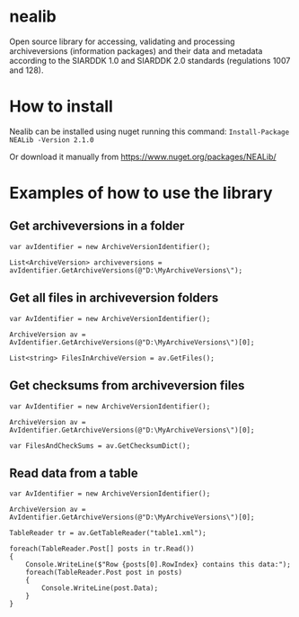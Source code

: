 # nealib
Open source library for accessing, validating and processing archiveversions (information packages) and their data and metadata according to the SIARDDK 1.0 and SIARDDK 2.0 standards (regulations 1007 and 128).
# How to install
Nealib can be installed using nuget running this command: ``Install-Package NEALib -Version 2.1.0``

Or download it manually from https://www.nuget.org/packages/NEALib/
# Examples of how to use the library
## Get archiveversions in a folder
```
var avIdentifier = new ArchiveVersionIdentifier();

List<ArchiveVersion> archiveversions = avIdentifier.GetArchiveVersions(@"D:\MyArchiveVersions\");
```
## Get all files in archiveversion folders
```
var AvIdentifier = new ArchiveVersionIdentifier();

ArchiveVersion av = AvIdentifier.GetArchiveVersions(@"D:\MyArchiveVersions\")[0];

List<string> FilesInArchiveVersion = av.GetFiles();
```
    
## Get checksums from archiveversion files
```
var AvIdentifier = new ArchiveVersionIdentifier();

ArchiveVersion av = AvIdentifier.GetArchiveVersions(@"D:\MyArchiveVersions\")[0];

var FilesAndCheckSums = av.GetChecksumDict();
```
## Read data from a table
```
var AvIdentifier = new ArchiveVersionIdentifier();

ArchiveVersion av = AvIdentifier.GetArchiveVersions(@"D:\MyArchiveVersions\")[0];

TableReader tr = av.GetTableReader("table1.xml");

foreach(TableReader.Post[] posts in tr.Read())
{
    Console.WriteLine($"Row {posts[0].RowIndex} contains this data:");
    foreach(TableReader.Post post in posts)
    {
        Console.WriteLine(post.Data);
    }
}
```
